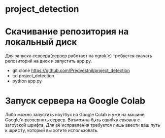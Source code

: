 # project_detection

# Скачивание репозитория на локальный диск
Для запуска сервера(сервер работает на ngrok'е) требуется скачать репозиторий на диск и запустить app.py.
- git clone https://github.com/Predvestnil/project_detection
- cd project_detection
- python app.py

# Запуск сервера на Google Colab
Либо можно запустить ноутбук на Google Colab и уже на машине Google'а развернуть сервер.
Возможна быть ошибка связана с загрузкой шрифта. Для её исправления требуется лишь ввести ваш путь к шрифту, который вы хотите использовать.

